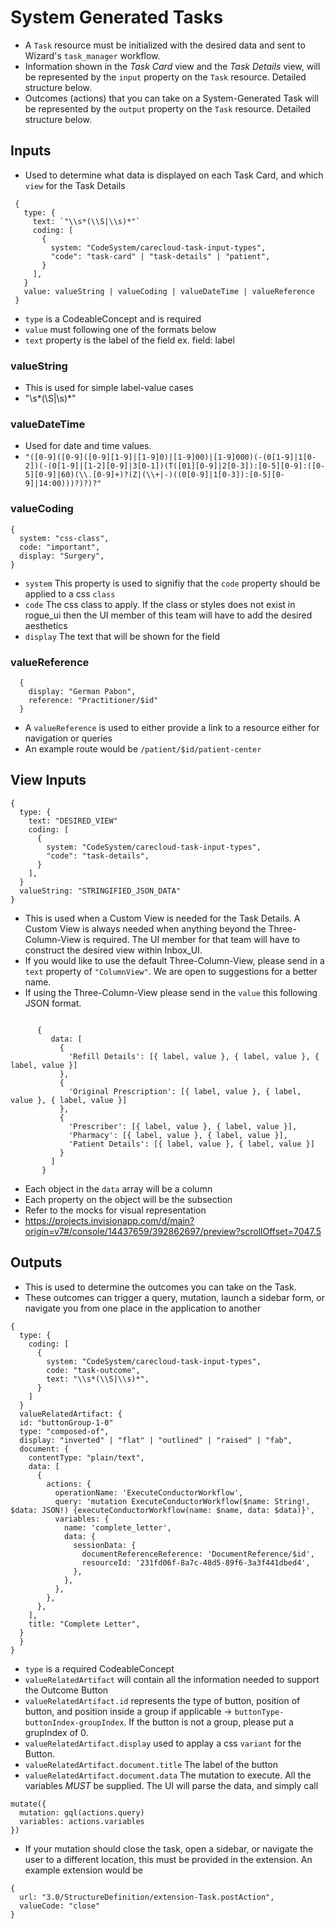# System Generated Tasks 

- A `Task` resource must be initialized with the desired data and sent to Wizard's `task_manager` workflow. 
- Information shown in the *Task Card* view and the *Task Details* view, will be represented by the `input` property on the `Task` resource. Detailed structure below.
- Outcomes (actions) that you can take on a System-Generated Task will be represented by the `output` property on the `Task` resource. Detailed structure below.

## Inputs
 - Used to determine what data is displayed on each Task Card, and which `view` for the Task Details 
 ```
  {
    type: {
      text: `"\\s*(\\S|\\s)*"`
      coding: [
        {
          system: "CodeSystem/carecloud-task-input-types",
          "code": "task-card" | "task-details" | "patient",
        }
      ],
    }
    value: valueString | valueCoding | valueDateTime | valueReference
  }
 ```
  - `type` is a CodeableConcept and is required
  - `value` must following one of the formats below 
  - `text` property is the label of the field ex.    field: label

### valueString
  - This is used for simple label-value cases 
  - "\\s*(\\S|\\s)*"
### valueDateTime
  - Used for date and time values. 
  -  `"([0-9]([0-9]([0-9][1-9]|[1-9]0)|[1-9]00)|[1-9]000)(-(0[1-9]|1[0-2])(-(0[1-9]|[1-2][0-9]|3[0-1])(T([01][0-9]|2[0-3]):[0-5][0-9]:([0-5][0-9]|60)(\\.[0-9]+)?(Z|(\\+|-)((0[0-9]|1[0-3]):[0-5][0-9]|14:00)))?)?)?"`
### valueCoding 
  ```
  {
    system: "css-class",
    code: "important",
    display: "Surgery",
  }
  ```
  - `system` This property is used to signifiy that the `code` property should be applied to a css `class`
  - `code` The css class to apply. If the class or styles does not exist in rogue_ui then the UI member of this team will have to add the desired aesthetics 
  - `display` The text that will be shown for the field 
### valueReference 
```
  {
    display: "German Pabon",
    reference: "Practitioner/$id"
  }
```
-  A `valueReference` is used to either provide a link to a resource either for navigation or queries
- An example route would be `/patient/$id/patient-center`

## View Inputs 
  ```
  {
    type: {
      text: "DESIRED_VIEW"
      coding: [
        {
          system: "CodeSystem/carecloud-task-input-types",
          "code": "task-details",
        }
      ],
    }
    valueString: "STRINGIFIED_JSON_DATA"
  }
  ```
- This is used when a Custom View is needed for the Task Details. A Custom View is always needed when anything beyond the Three-Column-View is required. The UI member for that team will have to construct the desired view within Inbox_UI. 
- If you would like to use the default Three-Column-View, please send in a `text` property of `"ColumnView"`. We are open to suggestions for a better name.
- If using the Three-Column-View please send in the `value` this following JSON format.
```

      {
         data: [
           {
             'Refill Details': [{ label, value }, { label, value }, { label, value }]
           },
           {
             'Original Prescription': [{ label, value }, { label, value }, { label, value }]
           },
           {
             'Prescriber': [{ label, value }, { label, value }],
             'Pharmacy': [{ label, value }, { label, value }],
             'Patient Details': [{ label, value }, { label, value }]
           }
         ]
       }
```
- Each object in the `data` array will be a column
- Each property on the object will be the subsection 
- Refer to the mocks for visual representation
- https://projects.invisionapp.com/d/main?origin=v7#/console/14437659/392862697/preview?scrollOffset=7047.5


## Outputs 
- This is used to determine the outcomes you can take on the Task.
- These outcomes can trigger a query, mutation, launch a sidebar form, or navigate you from one place in the application to another
```
{
  type: {
    coding: [
      {
        system: "CodeSystem/carecloud-task-input-types",
        code: "task-outcome",
        text: "\\s*(\\S|\\s)*",
      }
    ]
  }
  valueRelatedArtifact: {
  id: "buttonGroup-1-0"
  type: "composed-of",
  display: "inverted" | "flat" | "outlined" | "raised" | "fab",
  document: {
    contentType: "plain/text",
    data: [
      {
        actions: {
          operationName: 'ExecuteConductorWorkflow',
          query: 'mutation ExecuteConductorWorkflow($name: String!, $data: JSON!) {executeConductorWorkflow(name: $name, data: $data)}',
          variables: {
            name: 'complete_letter',
            data: {
              sessionData: {
                documentReferenceReference: 'DocumentReference/$id',
                resourceId: '231fd06f-8a7c-48d5-89f6-3a3f441dbed4',
              },
            },
          },
        },
      },
    ],
    title: "Complete Letter",
  }
  }
}
```
- `type` is a required CodeableConcept
- `valueRelatedArtifact` will contain all the information needed to support the Outcome Button
- `valueRelatedArtifact.id` represents the type of button, position of button, and position inside a group if applicable -> `buttonType-buttonIndex-groupIndex`. If the button is not a group, please put a grupIndex of 0.
- `valueRelatedArtifact.display` used to applay a css `variant` for the Button. 
- `valueRelatedArtifact.document.title` The label of the button
- `valueRelatedArtifact.document.data` The mutation to execute. All the variables *MUST* be supplied. The UI will parse the data, and simply call
```
mutate({
  mutation: gql(actions.query)
  variables: actions.variables
})
```
- If your mutation should close the task, open a sidebar, or navigate the user to a different location, this must be provided in the extension. An example extension would be 
```
{
  url: "3.0/StructureDefinition/extension-Task.postAction",
  valueCode: "close"
}
```

